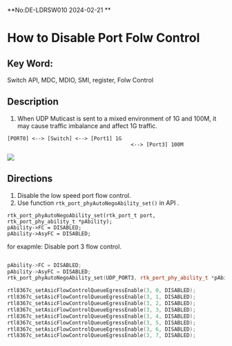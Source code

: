 **No:DE-LDRSW010 2024-02-21 **
# How to Disable Port Folw Control
## Key Word:
Switch API, MDC, MDIO, SMI, register, Folw Control
## Description
1. When UDP Muticast is sent to a mixed environment of 1G and 100M, it may cause traffic imbalance and affect 1G traffic.
```
[PORT0] <--> [Switch] <--> [Port1] 1G
                                        <--> [Port3] 100M
```
![](./Figures/DE-LDRSW010_Figure01.png)

## Directions
1. Disable the low speed port flow control.
2. Use function `rtk_port_phyAutoNegoAbility_set()` in API .
```
rtk_port_phyAutoNegoAbility_set(rtk_port_t port, rtk_port_phy_ability_t *pAbility);
pAbility->FC = DISABLED;
pAbility->AsyFC = DISABLED;
```

for exapmle:
Disable port 3 flow control.
```cpp

pAbility->FC = DISABLED;
pAbility->AsyFC = DISABLED;
rtk_port_phyAutoNegoAbility_set(UDP_PORT3, rtk_port_phy_ability_t *pAbility);

rtl8367c_setAsicFlowControlQueueEgressEnable(3, 0, DISABLED);
rtl8367c_setAsicFlowControlQueueEgressEnable(3, 1, DISABLED);
rtl8367c_setAsicFlowControlQueueEgressEnable(3, 2, DISABLED);
rtl8367c_setAsicFlowControlQueueEgressEnable(3, 3, DISABLED);
rtl8367c_setAsicFlowControlQueueEgressEnable(3, 4, DISABLED);
rtl8367c_setAsicFlowControlQueueEgressEnable(3, 5, DISABLED);
rtl8367c_setAsicFlowControlQueueEgressEnable(3, 6, DISABLED);
rtl8367c_setAsicFlowControlQueueEgressEnable(3, 7, DISABLED);

```
